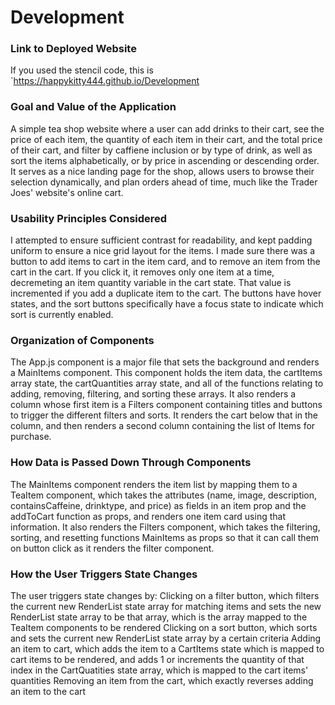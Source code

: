 # Development

### Link to Deployed Website
If you used the stencil code, this is `https://happykitty444.github.io/Development

### Goal and Value of the Application
A simple tea shop website where a user can add drinks to their cart, see the price of each item, the quantity of each item in their cart, and the total price of their cart, and filter by caffiene inclusion or by type of drink, as well as sort the items alphabetically, or by price in ascending or descending order. It serves as a nice landing page for the shop, allows users to browse their selection dynamically, and plan orders ahead of time, much like the Trader Joes' website's online cart.

### Usability Principles Considered
I attempted to ensure sufficient contrast for readability, and kept padding uniform to ensure a nice grid layout for the items. I made sure there was a button to add items to cart in the item card, and to remove an item from the cart in the cart. If you click it, it removes only one item at a time, decremeting an item quantity variable in the cart state. That value is incremented if you add a duplicate item to the cart. The buttons have hover states, and the sort buttons specifically have a focus state to indicate which sort is currently enabled.

### Organization of Components
The App.js component is a major file that sets the background and renders a MainItems component. This component holds the item data, the cartItems array state, the cartQuantities array state, and all of the functions relating to adding, removing, filtering, and sorting these arrays. It also renders a column whose first item is a Filters component containing titles and buttons to trigger the different filters and sorts. It renders the cart below that in the column, and then renders a second column containing the list of Items for purchase.

### How Data is Passed Down Through Components
The MainItems component renders the item list by mapping them to a TeaItem component, which takes the attributes (name, image, description, containsCaffeine, drinktype, and price) as fields in an item prop and the addToCart function as props, and renders one item card using that information. It also renders the Filters component, which takes the filtering, sorting, and resetting functions MainItems as props so that it can call them on button click as it renders the filter component.

### How the User Triggers State Changes
The user triggers state changes by:
  Clicking on a filter button, which filters the current new RenderList state array for matching items and sets the new RenderList state array to be that array, which is the array mapped to the TeaItem components to be rendered
  Clicking on a sort button, which sorts and sets the current new RenderList state array by a certain criteria
  Adding an item to cart, which adds the item to a CartItems state which is mapped to cart items to be rendered, and adds 1 or increments the quantity of that index in the CartQuatities state array, which is mapped to the cart items' quantities
  Removing an item from the cart, which exactly reverses adding an item to the cart
